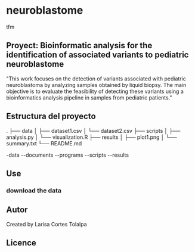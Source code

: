 # neuroblastome
tfm
## Proyect: Bioinformatic analysis for the identification of associated variants to pediatric neuroblastome
"This work focuses on the detection of variants associated with pediatric neuroblastoma by analyzing samples obtained by liquid biopsy. The main objective is to evaluate the feasibility of detecting these variants using a bioinformatics analysis pipeline in samples from pediatric patients."
## Estructura del proyecto
. ├── data │ ├── dataset1.csv │ └── dataset2.csv ├── scripts │ ├── analysis.py │ └── visualization.R ├── results │ ├── plot1.png │ └── summary.txt └── README.md

-data
--documents
--programs
--scripts
--results
## Use
### download the data

## Autor
Created by Larisa Cortes Tolalpa
## Licence
